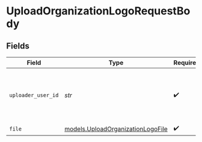 # UploadOrganizationLogoRequestBody


## Fields

| Field                                                                        | Type                                                                         | Required                                                                     | Description                                                                  | Example                                                                      |
| ---------------------------------------------------------------------------- | ---------------------------------------------------------------------------- | ---------------------------------------------------------------------------- | ---------------------------------------------------------------------------- | ---------------------------------------------------------------------------- |
| `uploader_user_id`                                                           | *str*                                                                        | :heavy_check_mark:                                                           | The ID of the user that will be credited with the image upload.              | user_67890                                                                   |
| `file`                                                                       | [models.UploadOrganizationLogoFile](../models/uploadorganizationlogofile.md) | :heavy_check_mark:                                                           | N/A                                                                          |                                                                              |